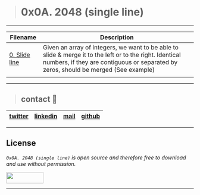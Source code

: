 > # 0x0A. 2048 (single line)
---

| **Filename** | **Description** |
|---|---|
| [0. Slide line](./0-slide_line.c) | Given an array of integers, we want to be able to slide & merge it to the left or to the right. Identical numbers, if they are contiguous or separated by zeros, should be merged (See example) |
|  |   |

---
> ## contact 💬

| [twitter](https://twitter.com/RICARDO1470) | [linkedin](https://www.linkedin.com/in/ricardo-alfonso-camayo/) | [mail](1466@holbertonschool.com) | [github](https://github.com/ricardo1470/README/blob/master/README.md) |
|---|---|---|---|

---

## License
*`0x0A. 2048 (single line)` is open source and therefore free to download and use without permission.*

<a href="url"><img src="https://www.holbertonschool.com/holberton-logo.png" align="middle" width="100" height="30"></a>

---
